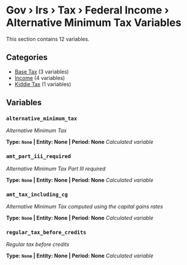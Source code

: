# Gov › Irs › Tax › Federal Income › Alternative Minimum Tax Variables

This section contains 12 variables.

## Categories

- [Base Tax](base_tax/index.md) (3 variables)
- [Income](income/index.md) (4 variables)
- [Kiddie Tax](kiddie_tax/index.md) (1 variables)

## Variables

### `alternative_minimum_tax`
*Alternative Minimum Tax*

**Type: `None` | Entity: None | Period: None**
*Calculated variable*

### `amt_part_iii_required`
*Alternative Minimum Tax Part III required*

**Type: `None` | Entity: None | Period: None**
*Calculated variable*

### `amt_tax_including_cg`
*Alternative Minimum Tax computed using the capital gains rates*

**Type: `None` | Entity: None | Period: None**
*Calculated variable*

### `regular_tax_before_credits`
*Regular tax before credits*

**Type: `None` | Entity: None | Period: None**
*Calculated variable*
